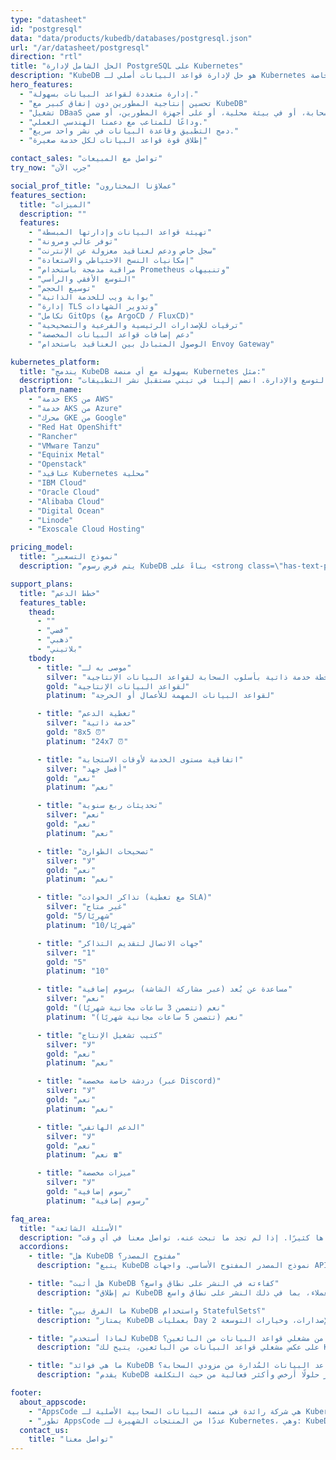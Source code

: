 ```yaml
---
type: "datasheet"
id: "postgresql"
data: "data/products/kubedb/databases/postgresql.json"
url: "/ar/datasheet/postgresql"
direction: "rtl"
title: "الحل الشامل لإدارة PostgreSQL على Kubernetes"
description: "KubeDB هو حل لإدارة قواعد البيانات أصلي لـ Kubernetes يُبسِّط ويُؤتمت المهام الروتينية مثل التهيئة، المراقبة، التحديث، التصحيح، التوسيع، توسيع الحجم، النسخ الاحتياطي، الاستعادة، اكتشاف الأعطال، والإصلاح لأنواع مختلفة من قواعد البيانات الشهيرة على أي سحابة عامة أو خاصة."
hero_features:
  - "إدارة متعددة لقواعد البيانات بسهولة."
  - "تحسين إنتاجية المطورين دون إنفاق كبير مع KubeDB"
  - "تشغيل DBaaS الخاص بك على أي سحابة، أو في بيئة محلية، أو على أجهزة المطورين، أو ضمن CI/CD."
  - "وداعًا للمتاعب مع دعمنا الهندسي العملي."
  - "دمج التطبيق وقاعدة البيانات في نشر واحد سريع."
  - "إطلاق قوة قواعد البيانات لكل خدمة صغيرة"

contact_sales: "تواصل مع المبيعات"
try_now: "جرب الآن"

social_prof_title: "عملاؤنا المختارون"
features_section:
  title: "الميزات"
  description: ""
  features:
    - "تهيئة قواعد البيانات وإدارتها المبسطة"
    - "توفر عالي ومرونة"
    - "سجل خاص ودعم لعناقيد معزولة عن الإنترنت"
    - "إمكانيات النسخ الاحتياطي والاستعادة"
    - "مراقبة مدمجة باستخدام Prometheus وتنبيهات"
    - "التوسع الأفقي والرأسي"
    - "توسيع الحجم"
    - "بوابة ويب للخدمة الذاتية"
    - "إدارة TLS وتدوير الشهادات"
    - "تكامل GitOps (مع ArgoCD / FluxCD)"
    - "ترقيات للإصدارات الرئيسية والفرعية والتصحيحية"
    - "دعم إضافات قواعد البيانات المخصصة"
    - "الوصول المتبادل بين العناقيد باستخدام Envoy Gateway"

kubernetes_platform:
  title: "يندمج KubeDB بسهولة مع أي منصة Kubernetes مثل:"
  description: "اختر منصتك المفضلة واستمتع بالنشر والتوسع والإدارة. انضم إلينا في تبني مستقبل نشر التطبيقات."
  platform_name:
    - "خدمة EKS من AWS"
    - "خدمة AKS من Azure"
    - "محرك GKE من Google"
    - "Red Hat OpenShift"
    - "Rancher"
    - "VMware Tanzu"
    - "Equinix Metal"
    - "Openstack"
    - "عناقيد Kubernetes محلية"
    - "IBM Cloud"
    - "Oracle Cloud"
    - "Alibaba Cloud"
    - "Digital Ocean"
    - "Linode"
    - "Exoscale Cloud Hosting"

pricing_model:
  title: "نموذج التسعير"
  description: "يتم فرض رسوم KubeDB بناءً على <strong class=\"has-text-primary\">الحد الأقصى للذاكرة المخصص لحاويات قواعد البيانات التي يديرها KubeDB (وليس الذاكرة الخاصة بعقد Kubernetes).</strong> على سبيل المثال، PostgreSQL مكون من 3 نسخ، كل منها بذاكرة 8 جيجابايت، سيتم احتسابه على أنه 24 جيجابايت لأغراض الفوترة."

support_plans:
  title: "خطط الدعم"
  features_table:
    thead:
      - ""
      - "فضي"
      - "ذهبي"
      - "بلاتيني"
    tbody:
      - title: "موصى به لـ"
        silver: "خطة خدمة ذاتية بأسلوب السحابة لقواعد البيانات الإنتاجية"
        gold: "لقواعد البيانات الإنتاجية"
        platinum: "لقواعد البيانات المهمة للأعمال أو الحرجة"

      - title: "تغطية الدعم"
        silver: "خدمة ذاتية"
        gold: "8x5 ⏰"
        platinum: "24x7 ⏰"

      - title: "اتفاقية مستوى الخدمة لأوقات الاستجابة"
        silver: "أفضل جهد"
        gold: "نعم"
        platinum: "نعم"

      - title: "تحديثات ربع سنوية"
        silver: "نعم"
        gold: "نعم"
        platinum: "نعم"

      - title: "تصحيحات الطوارئ"
        silver: "لا"
        gold: "نعم"
        platinum: "نعم"

      - title: "تذاكر الحوادث (مع تغطية SLA)"
        silver: "غير متاح"
        gold: "5/شهريًا"
        platinum: "10/شهريًا"

      - title: "جهات الاتصال لتقديم التذاكر"
        silver: "1"
        gold: "5"
        platinum: "10"

      - title: "مساعدة عن بُعد (عبر مشاركة الشاشة) برسوم إضافية"
        silver: "نعم"
        gold: "نعم (تتضمن 3 ساعات مجانية شهريًا)"
        platinum: "نعم (تتضمن 5 ساعات مجانية شهريًا)"

      - title: "كتيب تشغيل الإنتاج"
        silver: "لا"
        gold: "نعم"
        platinum: "نعم"

      - title: "دردشة خاصة مخصصة (عبر Discord)"
        silver: "لا"
        gold: "نعم"
        platinum: "نعم"

      - title: "الدعم الهاتفي"
        silver: "لا"
        gold: "نعم"
        platinum: "نعم ☎"

      - title: "ميزات مخصصة"
        silver: "لا"
        gold: "رسوم إضافية"
        platinum: "رسوم إضافية"

faq_area:
  title: "الأسئلة الشائعة"
  description: "إليك بعض الأسئلة التي نتلقاها كثيرًا. إذا لم تجد ما تبحث عنه، تواصل معنا في أي وقت."
  accordions:
    - title: "هل KubeDB مفتوح المصدر؟"
      description: "يتبع KubeDB نموذج المصدر المفتوح الأساسي. واجهات API والعميل متاحة بموجب ترخيص Apache v2 للتكامل مع مشاريع العملاء."

    - title: "هل أثبت KubeDB كفاءته في النشر على نطاق واسع؟"
      description: "تم إطلاق KubeDB في عام 2017، ومنذ ذلك الحين تم نشره عبر العديد من العملاء، بما في ذلك النشر على نطاق واسع."

    - title: "ما الفرق بين KubeDB واستخدام StatefulSets؟"
      description: "يمتاز KubeDB بعمليات Day 2 الشاملة، بما في ذلك المراقبة، والتنبيهات، والنسخ الاحتياطي/الاستعادة، وترقيات الإصدارات، وخيارات التوسعة."

    - title: "لماذا أستخدم KubeDB بدلاً من مشغلي قواعد البيانات من البائعين؟"
      description: "على عكس مشغلي قواعد البيانات من البائعين، يتيح لك KubeDB تلبية جميع احتياجات قاعدة البيانات ضمن عقد واحد وبأقل جهد هندسي."

    - title: "ما هي فوائد KubeDB مقارنة بخدمات قواعد البيانات المُدارة من مزودي السحابة؟"
      description: "يقدم KubeDB مجموعة واسعة من قواعد البيانات، ويدعم البيئات متعددة السحابة والمحلية، ويوفر حلولًا أرخص وأكثر فعالية من حيث التكلفة."

footer:
  about_appscode: 
    - "AppsCode هي شركة رائدة في منصة البيانات السحابية الأصلية لـ Kubernetes. تأسست AppsCode في عام 2016 على يد Tamal Saha، وهو مهندس سابق في Google."
    - "تطور AppsCode عددًا من المنتجات الشهيرة لـ Kubernetes، وهي: KubeDB، وStash، وKubeVault، وKubeform، وVoyager. يقع المقر الرئيسي لـ AppsCode في لاس فيغاس، نيفادا، الولايات المتحدة، مع مكاتب هندسية في دكا، بنغلاديش."
  contact_us:
    title: "تواصل معنا"
---
```


